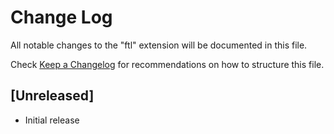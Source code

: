 # Change Log

All notable changes to the "ftl" extension will be documented in this file.

Check [Keep a Changelog](http://keepachangelog.com/) for recommendations on how to structure this file.

## [Unreleased]

- Initial release